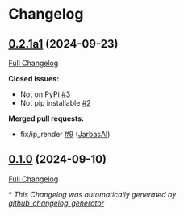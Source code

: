 # Changelog

## [0.2.1a1](https://github.com/OpenVoiceOS/ovos-skill-ip/tree/0.2.1a1) (2024-09-23)

[Full Changelog](https://github.com/OpenVoiceOS/ovos-skill-ip/compare/0.1.0...0.2.1a1)

**Closed issues:**

- Not on PyPi [\#3](https://github.com/OpenVoiceOS/ovos-skill-ip/issues/3)
- Not pip installable [\#2](https://github.com/OpenVoiceOS/ovos-skill-ip/issues/2)

**Merged pull requests:**

- fix/ip\_render [\#9](https://github.com/OpenVoiceOS/ovos-skill-ip/pull/9) ([JarbasAl](https://github.com/JarbasAl))

## [0.1.0](https://github.com/OpenVoiceOS/ovos-skill-ip/tree/0.1.0) (2024-09-10)

[Full Changelog](https://github.com/OpenVoiceOS/ovos-skill-ip/compare/0.2.0...0.1.0)



\* *This Changelog was automatically generated by [github_changelog_generator](https://github.com/github-changelog-generator/github-changelog-generator)*
